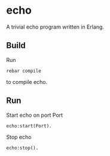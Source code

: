 echo
====

A trivial echo program written in Erlang.


Build
-----

Run

    rebar compile

to compile echo.


Run
---

Start echo on port Port

    echo:start(Port).

Stop echo

    echo:stop().
